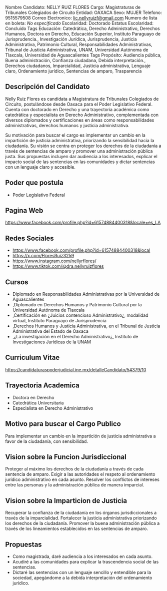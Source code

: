Nombre Candidato: NELLY RUIZ FLORES
Cargo: Magistraturas de Tribunales Colegiados de Circuito
Entidad: OAXACA
Sexo: MUJER
Telefono: 9515579508
Correo Electronico: lic.nellyruizf@gmail.com
Numero de lista en boleta: *No especificado*
Escolaridad: Doctorado
Estatus Escolaridad: Concluido
Tags Educación: Catedrática, Derecho Administrativo, Derechos Humanos, Doctora en Derecho, Educación Superior, Instituto Paraguayo de Jurisprudencia., Investigación Jurídica, Jurisprudencia, Justicia Administrativa, Patrimonio Cultural, Responsabilidades Administrativas, Tribunal de Justicia Administrativa, UNAM, Universidad Autónoma de Tlaxcala, Universidad de Aguascalientes
Tags Propósito: Audiencia pública, Buena administración, Confianza ciudadana, Debida interpretación., Derechos ciudadanos, Imparcialidad, Justicia administrativa, Lenguaje claro, Ordenamiento jurídico, Sentencias de amparo, Trasparencia


## Descripción del Candidato 

Nelly Ruiz Flores es candidata a Magistratura de Tribunales Colegiados de Circuito, postulándose desde Oaxaca para el Poder Legislativo Federal. Cuenta con doctorado en Derecho y una trayectoria académica como catedrática y especialista en Derecho Administrativo, complementada con diversos diplomados y certificaciones en áreas como responsabilidades administrativas, derechos humanos y justicia administrativa.

Su motivación para buscar el cargo es implementar un cambio en la impartición de justicia administrativa, priorizando la sensibilidad hacia la ciudadanía. Su visión se centra en proteger los derechos de la ciudadanía a través de sentencias de amparo y promover una administración pública justa. Sus propuestas incluyen dar audiencia a los interesados, explicar el impacto social de las sentencias en las comunidades y dictar sentencias con un lenguaje claro y accesible.


## Poder que postula

- Poder Legislativo Federal


## Pagina Web

https://www.facebook.com/profile.php?id=61574884400318&locale=es_LA


## Redes Sociales

- https://www.facebook.com/profile.php?id=61574884400318&local
- https://x.com/FloresRuiz3259
- https://www.instagram.com/nellyrflores/
- https://www.tiktok.com/@dra.nellyruizflores


## Cursos

- Diplomado en Responsabilidades Administrativas por la Universidad de Aguascalientes
- ,Diplomado en Derechos Humanos y Patrimonio Cultural por la Universidad Autónoma de Tlaxcala
- ,Certificación en ¿Juicios contencioso Administrativo¿, modalidad virtual, Instituto Paraguayo de Jurisprudencia
- ,Derechos Humanos y Justicia Administrativa, en el Tribunal de Justicia Administrativa del Estado de Oaxaca
- ,¿La investigación en el Derecho Administrativo¿, Instituto de Investigaciones Jurídicas de la UNAM


## Curriculum Vitae

https://candidaturaspoderjudicial.ine.mx/detalleCandidato/54379/10


## Trayectoria Academica

- Doctora en Derecho
- Catedrática Universitaria
- Especialista en Derecho Administrativo


## Motivo para buscar el Cargo Publico

Para implementar un cambio en la impartición de justicia administrativa a favor de la ciudadanía, con sensibilidad.


## Vision sobre la Funcion Jurisdiccional

Proteger al máximo los derechos de la ciudadanía a través de cada sentencia de amparo. Exigir a las autoridades el respeto al ordenamiento jurídico administrativo en cada asunto. Resolver los conflictos de intereses entre las personas y la administración pública de manera imparcial.


## Vision sobre la Imparticion de Justicia

Recuperar la confianza de la ciudadanía en los órganos jurisdiccionales a través de la imparcialidad. Fortalecer la justicia administrativa priorizando los derechos de la ciudadanía. Promover la buena administración pública a través de los lineamientos establecidos en las sentencias de amparo.


## Propuestas

- Como magistrada, daré audiencia a los interesados en cada asunto.
- Acudiré a las comunidades para explicar la trascendencia social de las sentencias.
- Dictaré las sentencias con un lenguaje sencillo y entendible para la sociedad, apegándome a la debida interpretación del ordenamiento jurídico.

